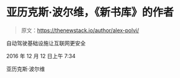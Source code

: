 # 亚历克斯·波尔维，《新书库》的作者

> 原文：<https://thenewstack.io/author/alex-polvi/>

自动驾驶基础设施让互联网更安全

2016 年 12 月 12 日上午 7:34

亚历克斯·波尔维